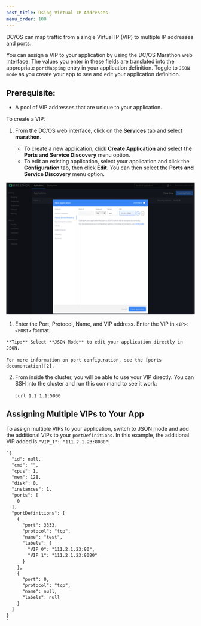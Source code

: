 ```yaml
---
post_title: Using Virtual IP Addresses
menu_order: 100
---
```

DC/OS can map traffic from a single Virtual IP (VIP) to multiple IP addresses and ports.

You can assign a VIP to your application by using the DC/OS Marathon web interface. The values you enter in these fields are translated into the appropriate `portMapping` entry in your application definition. Toggle to `JSON mode` as you create your app to see and edit your application definition.

## Prerequisite:

  * A pool of VIP addresses that are unique to your application.

To create a VIP:

  1. From the DC/OS web interface, click on the **Services** tab and select **marathon**.
    
      * To create a new application, click **Create Application** and select the **Ports and Service Discovery** menu option. 
      * To edit an existing application, select your application and click the **Configuration** tab, then click **Edit**. You can then select the **Ports and Service Discovery** menu option. 

![Ports in Marathon UI][1]

  1. Enter the Port, Protocol, Name, and VIP address. Enter the VIP in `<IP>:<PORT>` format.
    
    **Tip:** Select **JSON Mode** to edit your application directly in JSON.
    
    For more information on port configuration, see the [ports documentation][2].

  2. From inside the cluster, you will be able to use your VIP directly. You can SSH into the cluster and run this command to see it work:
    
        `curl 1.1.1.1:5000
        `

## Assigning Multiple VIPs to Your App

To assign multiple VIPs to your application, switch to JSON mode and add the additional VIPs to your `portDefinitions`. In this example, the additional VIP added is `"VIP_1": "111.2.1.23:8080"`:

    `{
      "id": null,
      "cmd": "",
      "cpus": 1,
      "mem": 128,
      "disk": 0,
      "instances": 1,
      "ports": [
        0
      ],
      "portDefinitions": [
        {
          "port": 3333,
          "protocol": "tcp",
          "name": "test",
          "labels": {
            "VIP_0": "111.2.1.23:80",
            "VIP_1": "111.2.1.23:8080"
          }
        },
        {
          "port": 0,
          "protocol": "tcp",
          "name": null,
          "labels": null
        }
      ]
    }
    `

 [1]: /assets/images/ui-marathon-ports.png
 [2]: http://mesosphere.github.io/marathon/docs/ports.html